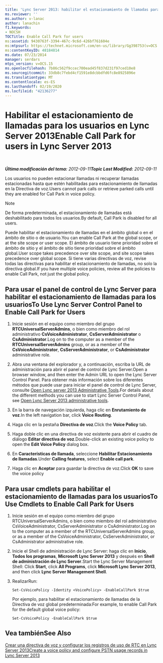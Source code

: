 ```yaml
---
title: 'Lync Server 2013: habilitar el estacionamiento de llamadas para los usuarios'
ms.reviewer: ''
ms.author: v-lanac
author: lanachin
f1.keywords:
- NOCSH
TOCTitle: Enable Call Park for users
ms:assetid: 9430763f-3394-467c-9c6d-426bf761604e
ms:mtpsurl: https://technet.microsoft.com/en-us/library/Gg398753(v=OCS.15)
ms:contentKeyID: 48184814
ms.date: 07/23/2014
manager: serdars
mtps_version: v=OCS.15
ms.openlocfilehash: 7b86c562f9ccec700ead45f837d231f97ced10e8
ms.sourcegitcommit: 33db8c7febd4cf1591e8dcbbdfd6fc8e8925896e
ms.translationtype: MT
ms.contentlocale: es-ES
ms.lasthandoff: 02/19/2020
ms.locfileid: "42136277"
---
```

<div data-xmlns="http://www.w3.org/1999/xhtml">

<div class="topic" data-xmlns="http://www.w3.org/1999/xhtml" data-msxsl="urn:schemas-microsoft-com:xslt" data-cs="http://msdn.microsoft.com/">

<div data-asp="https://msdn2.microsoft.com/asp">

# <a name="enable-call-park-for-users-in-lync-server-2013"></a><span data-ttu-id="8e9e4-102">Habilitar el estacionamiento de llamadas para los usuarios en Lync Server 2013</span><span class="sxs-lookup"><span data-stu-id="8e9e4-102">Enable Call Park for users in Lync Server 2013</span></span>

</div>

<div id="mainSection">

<div id="mainBody">

<span> </span>

<span data-ttu-id="8e9e4-103">_**Última modificación del tema:** 2012-09-11_</span><span class="sxs-lookup"><span data-stu-id="8e9e4-103">_**Topic Last Modified:** 2012-09-11_</span></span>

<span data-ttu-id="8e9e4-104">Los usuarios no pueden estacionar llamadas ni recuperar llamadas estacionadas hasta que estén habilitadas para estacionamiento de llamadas en la Directiva de voz.</span><span class="sxs-lookup"><span data-stu-id="8e9e4-104">Users cannot park calls or retrieve parked calls until they are enabled for Call Park in voice policy.</span></span>

<div>


> [!NOTE]  
> <span data-ttu-id="8e9e4-105">De forma predeterminada, el estacionamiento de llamadas está deshabilitado para todos los usuarios.</span><span class="sxs-lookup"><span data-stu-id="8e9e4-105">By default, Call Park is disabled for all users.</span></span>



</div>

<span data-ttu-id="8e9e4-106">Puede habilitar el estacionamiento de llamadas en el ámbito global o en el ámbito de sitio o de usuario.</span><span class="sxs-lookup"><span data-stu-id="8e9e4-106">You can enable Call Park at the global scope, or at the site scope or user scope.</span></span> <span data-ttu-id="8e9e4-107">El ámbito de usuario tiene prioridad sobre el ámbito de sitio y el ámbito de sitio tiene prioridad sobre el ámbito global.</span><span class="sxs-lookup"><span data-stu-id="8e9e4-107">User scope takes precedence over site scope, and site scope takes precedence over global scope.</span></span> <span data-ttu-id="8e9e4-108">Si tiene varias directivas de voz, revise todas las directivas para habilitar el estacionamiento de llamadas, no solo la directiva global.</span><span class="sxs-lookup"><span data-stu-id="8e9e4-108">If you have multiple voice policies, review all the policies to enable Call Park, not just the global policy.</span></span>

<div>

## <a name="to-use-lync-server-control-panel-to-enable-call-park-for-users"></a><span data-ttu-id="8e9e4-109">Para usar el panel de control de Lync Server para habilitar el estacionamiento de llamadas para los usuarios</span><span class="sxs-lookup"><span data-stu-id="8e9e4-109">To Use Lync Server Control Panel to Enable Call Park for Users</span></span>

1.  <span data-ttu-id="8e9e4-110">Inicie sesión en el equipo como miembro del grupo **RTCUniversalServerAdmins**, o bien como miembro del rol administrativo **CsVoiceAdministrator**, **CsServerAdministrator** o **CsAdministrator**.</span><span class="sxs-lookup"><span data-stu-id="8e9e4-110">Log on to the computer as a member of the **RTCUniversalServerAdmins** group, or as a member of the **CsVoiceAdministrator**, **CsServerAdministrator**, or **CsAdministrator** administrative role.</span></span>

2.  <span data-ttu-id="8e9e4-111">Abra una ventana del explorador y, a continuación, escriba la URL de administración para abrir el panel de control de Lync Server.</span><span class="sxs-lookup"><span data-stu-id="8e9e4-111">Open a browser window, and then enter the Admin URL to open the Lync Server Control Panel.</span></span> <span data-ttu-id="8e9e4-112">Para obtener más información sobre los diferentes métodos que puede usar para iniciar el panel de control de Lync Server, consulte [Open Lync server 2013 Administrative Tools](lync-server-2013-open-lync-server-administrative-tools.md).</span><span class="sxs-lookup"><span data-stu-id="8e9e4-112">For details about the different methods you can use to start Lync Server Control Panel, see [Open Lync Server 2013 administrative tools](lync-server-2013-open-lync-server-administrative-tools.md).</span></span>

3.  <span data-ttu-id="8e9e4-113">En la barra de navegación izquierda, haga clic en **Enrutamiento de voz**.</span><span class="sxs-lookup"><span data-stu-id="8e9e4-113">In the left navigation bar, click **Voice Routing**.</span></span>

4.  <span data-ttu-id="8e9e4-114">Haga clic en la pestaña **Directiva de voz**.</span><span class="sxs-lookup"><span data-stu-id="8e9e4-114">Click the **Voice Policy** tab.</span></span>

5.  <span data-ttu-id="8e9e4-115">Haga doble clic en una directiva de voz existente para abrir el cuadro de diálogo **Editar directiva de voz**.</span><span class="sxs-lookup"><span data-stu-id="8e9e4-115">Double-click an existing voice policy to open the **Edit Voice Policy** dialog box.</span></span>

6.  <span data-ttu-id="8e9e4-116">En **Características de llamada**, seleccione **Habilitar Estacionamiento de llamadas**.</span><span class="sxs-lookup"><span data-stu-id="8e9e4-116">Under **Calling features**, select **Enable call park**.</span></span>

7.  <span data-ttu-id="8e9e4-117">Haga clic en **Aceptar** para guardar la directiva de voz.</span><span class="sxs-lookup"><span data-stu-id="8e9e4-117">Click **OK** to save the voice policy</span></span>

</div>

<div>

## <a name="to-use-cmdlets-to-enable-call-park-for-users"></a><span data-ttu-id="8e9e4-118">Para usar cmdlets para habilitar el estacionamiento de llamadas para los usuarios</span><span class="sxs-lookup"><span data-stu-id="8e9e4-118">To Use Cmdlets to Enable Call Park for Users</span></span>

1.  <span data-ttu-id="8e9e4-119">Inicie sesión en el equipo como miembro del grupo RTCUniversalServerAdmins, o bien como miembro del rol administrativo CsVoiceAdministrator, CsServerAdministrator o CsAdministrator.</span><span class="sxs-lookup"><span data-stu-id="8e9e4-119">Log on to the computer as a member of the RTCUniversalServerAdmins group, or as a member of the CsVoiceAdministrator, CsServerAdministrator, or CsAdministrator administrative role.</span></span>

2.  <span data-ttu-id="8e9e4-120">Inicie el Shell de administración de Lync Server: haga clic en **Inicio**, **Todos los programas**, **Microsoft Lync Server 2013** y después en **Shell de administración de Lync Server**.</span><span class="sxs-lookup"><span data-stu-id="8e9e4-120">Start the Lync Server Management Shell: Click **Start**, click **All Programs**, click **Microsoft Lync Server 2013**, and then click **Lync Server Management Shell**.</span></span>

3.  <span data-ttu-id="8e9e4-121">Realizar</span><span class="sxs-lookup"><span data-stu-id="8e9e4-121">Run:</span></span>
    
        Set-CsVoicePolicy -Identity <VoicePolicy> -EnableCallPark $true
    
    <span data-ttu-id="8e9e4-122">Por ejemplo, para habilitar el estacionamiento de llamadas de la Directiva de voz global predeterminada:</span><span class="sxs-lookup"><span data-stu-id="8e9e4-122">For example, to enable Call Park for the default global voice policy:</span></span>
    
        Set-CsVoicePolicy -EnableCallPark $true

</div>

<div>

## <a name="see-also"></a><span data-ttu-id="8e9e4-123">Vea también</span><span class="sxs-lookup"><span data-stu-id="8e9e4-123">See Also</span></span>


[<span data-ttu-id="8e9e4-124">Crear una directiva de voz y configurar los registros de uso de RTC en Lync Server 2013</span><span class="sxs-lookup"><span data-stu-id="8e9e4-124">Create a voice policy and configure PSTN usage records in Lync Server 2013</span></span>](lync-server-2013-create-a-voice-policy-and-configure-pstn-usage-records.md)  
  

</div>

</div>

<span> </span>

</div>

</div>

</div>

